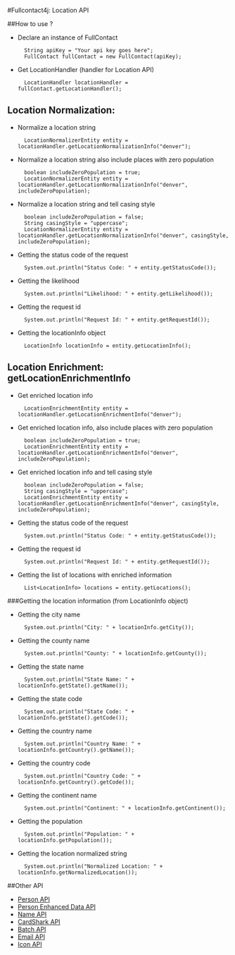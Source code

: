 #Fullcontact4j: Location API

##How to use ?

* Declare an instance of FullContact

        String apiKey = "Your api key goes here";
        FullContact fullContact = new FullContact(apiKey);

* Get LocationHandler (handler for Location API)

        LocationHandler locationHandler = fullContact.getLocationHandler();


## Location Normalization:

* Normalize a location string

        LocationNormalizerEntity entity = locationHandler.getLocationNormalizationInfo("denver");

* Normalize a location string also include places with zero population

        boolean includeZeroPopulation = true;
        LocationNormalizerEntity entity = locationHandler.getLocationNormalizationInfo("denver", includeZeroPopulation);

* Normalize a location string and tell casing style

        boolean includeZeroPopulation = false;
        String casingStyle = "uppercase";
        LocationNormalizerEntity entity = locationHandler.getLocationNormalizationInfo("denver", casingStyle, includeZeroPopulation);

* Getting the status code of the request

        System.out.println("Status Code: " + entity.getStatusCode());

* Getting the likelihood

        System.out.println("Likelihood: " + entity.getLikelihood());

* Getting the request id

        System.out.println("Request Id: " + entity.getRequestId());

* Getting the locationInfo object

        LocationInfo locationInfo = entity.getLocationInfo();


## Location Enrichment: getLocationEnrichmentInfo

* Get enriched location info

        LocationEnrichmentEntity entity = locationHandler.getLocationEnrichmentInfo("denver");

* Get enriched location info, also include places with zero population

        boolean includeZeroPopulation = true;
        LocationEnrichmentEntity entity = locationHandler.getLocationEnrichmentInfo("denver", includeZeroPopulation);

* Get enriched location info and tell casing style

        boolean includeZeroPopulation = false;
        String casingStyle = "uppercase";
        LocationEnrichmentEntity entity = locationHandler.getLocationEnrichmentInfo("denver", casingStyle, includeZeroPopulation);

* Getting the status code of the request

        System.out.println("Status Code: " + entity.getStatusCode());

* Getting the request id

        System.out.println("Request Id: " + entity.getRequestId());

* Getting the list of locations with enriched information

        List<LocationInfo> locations = entity.getLocations();

###Getting the location information (from LocationInfo object)

* Getting the city name

        System.out.println("City: " + locationInfo.getCity());

* Getting the county name

        System.out.println("County: " + locationInfo.getCounty());

* Getting the state name

        System.out.println("State Name: " + locationInfo.getState().getName());

* Getting the state code

        System.out.println("State Code: " + locationInfo.getState().getCode());

* Getting the country name

        System.out.println("Country Name: " + locationInfo.getCountry().getName());

* Getting the country code

        System.out.println("Country Code: " + locationInfo.getCountry().getCode());

* Getting the continent name

        System.out.println("Continent: " + locationInfo.getContinent());

* Getting the population

        System.out.println("Population: " + locationInfo.getPopulation());

* Getting the location normalized string

        System.out.println("Normalized Location: " + locationInfo.getNormalizedLocation());


##Other API

* [Person API](/fullcontact/fullcontact4j/tree/refactoring/docs/person/)
* [Person Enhanced Data API](/fullcontact/fullcontact4j/tree/refactoring/docs/enhancedData/)
* [Name API](/fullcontact/fullcontact4j/tree/refactoring/docs/name/)
* [CardShark API](/fullcontact/fullcontact4j/tree/refactoring/docs/cardShark/)
* [Batch API](/fullcontact/fullcontact4j/tree/refactoring/docs/batch/)
* [Email API](/fullcontact/fullcontact4j/tree/refactoring/docs/email/)
* [Icon API](/fullcontact/fullcontact4j/tree/refactoring/docs/icon/)
